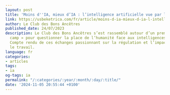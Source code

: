 ```yaml
---
layout: post
title: 'Moins d''IA, mieux d’IA : l’intelligence artificielle vue par les bons ancêtres'
link: https://usbeketrica.com/fr/article/moins-d-ia-mieux-d-ia-l-intelligence-artificielle-vue-par-les-bons-ancetres
author: Le Club des Bons Ancêtres
published_date: 24/07/2023
description: Le Club des Bons Ancêtres s’est rassemblé autour d’un premier « feu de
  camp » pour questionner la place de l’humanité face aux intelligences artificielles.
  Compte rendu de ces échanges passionnant sur la régulation et l’impact de l’IA sur
  le travail.
language: fr
categories:
- articles
tags:
- ia
og-tags: ia
permalink: "/:categories/:year/:month/:day/:title/"
date: '2024-11-05 20:55:44 +0100'
---
```

